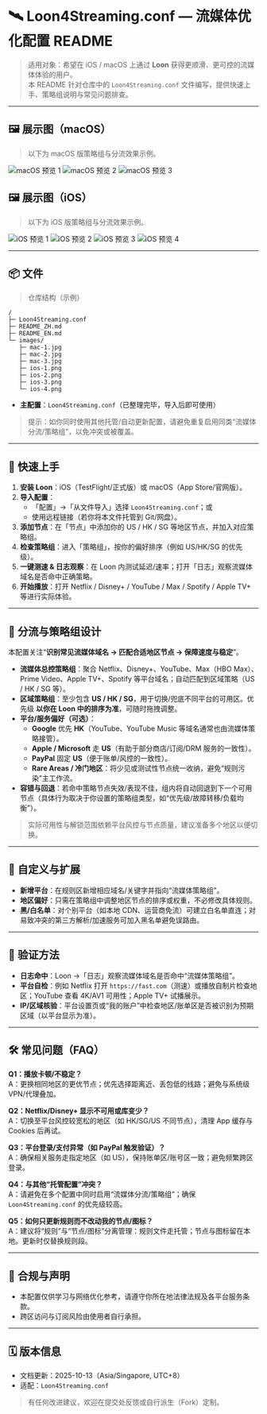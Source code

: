 # 🛰️ Loon4Streaming.conf — 流媒体优化配置 README

> 适用对象：希望在 iOS / macOS 上通过 **Loon** 获得更顺滑、更可控的流媒体体验的用户。  
> 本 README 针对仓库中的 `Loon4Streaming.conf` 文件编写，提供快速上手、策略组说明与常见问题排查。

---

## 🖼️ 展示图（macOS）
> 以下为 macOS 版策略组与分流效果示例。

![macOS 预览 1](images/mac-1.jpg)
![macOS 预览 2](images/mac-2.jpg)
![macOS 预览 3](images/mac-3.jpg)


## 🖼️ 展示图（iOS）
> 以下为 iOS 版策略组与分流效果示例。

![iOS 预览 1](images/ios-1.png)
![iOS 预览 2](images/ios-2.png)
![iOS 预览 3](images/ios-3.png)
![iOS 预览 4](images/ios-4.png)

---

## 📦 文件

> 仓库结构（示例）
```
/
├─ Loon4Streaming.conf
├─ README_ZH.md
├─ README_EN.md
└─ images/
   ├─ mac-1.jpg
   ├─ mac-2.jpg
   ├─ mac-3.jpg
   ├─ ios-1.png
   ├─ ios-2.png
   ├─ ios-3.png
   └─ ios-4.png
```

- **主配置**：`Loon4Streaming.conf`（已整理完毕，导入后即可使用）

> 提示：如你同时使用其他托管/自动更新配置，请避免重复启用同类“流媒体分流/策略组”，以免冲突或被覆盖。

---

## 🚀 快速上手
1. **安装 Loon**：iOS（TestFlight/正式版）或 macOS（App Store/官网版）。  
2. **导入配置**：
   - 「配置」→「从文件导入」选择 `Loon4Streaming.conf`；或
   - 使用远程链接（若你将本文件托管到 Git/网盘）。
3. **添加节点**：在「节点」中添加你的 US / HK / SG 等地区节点，并加入对应策略组。
4. **检查策略组**：进入「策略组」，按你的偏好排序（例如 US/HK/SG 的优先级）。
5. **一键测速 & 日志观察**：在 Loon 内测试延迟/速率；打开「日志」观察流媒体域名是否命中正确策略。
6. **开始播放**：打开 Netflix / Disney+ / YouTube / Max / Spotify / Apple TV+ 等进行实际体验。

---

## 🧠 分流与策略组设计
本配置关注“**识别常见流媒体域名 → 匹配合适地区节点 → 保障速度与稳定**”。

- **流媒体总控策略组**：聚合 Netflix、Disney+、YouTube、Max（HBO Max）、Prime Video、Apple TV+、Spotify 等平台域名；自动匹配到区域策略（US / HK / SG 等）。
- **区域策略组**：至少包含 **US / HK / SG**，用于切换/兜底不同平台的可用区。优先级 **以你在 Loon 中的排序为准**，可随时拖拽调整。
- **平台/服务偏好（可选）**：
  - **Google** 优先 **HK**（YouTube、YouTube Music 等域名通常也由流媒体策略接管）。
  - **Apple / Microsoft** 走 **US**（有助于部分商店/订阅/DRM 服务的一致性）。
  - **PayPal** 固定 **US**（便于账单/风控的一致性）。
  - **Rare Areas / 冷门地区**：将少见或测试性节点统一收纳，避免“规则污染”主工作流。
- **容错与回退**：若命中策略节点失效/表现不佳，组内将自动回退到下一个可用节点（具体行为取决于你设置的策略组类型，如“优先级/故障转移/负载均衡”）。

> 实际可用性与解锁范围依赖平台风控与节点质量，建议准备多个地区以便切换。

---

## 🧩 自定义与扩展
- **新增平台**：在规则区新增相应域名/关键字并指向“流媒体策略组”。
- **地区偏好**：只需在策略组中调整地区节点的排序或权重，不必修改具体规则。
- **黑/白名单**：对个别平台（如本地 CDN、运营商免流）可建立白名单直连；对易致冲突的第三方解析/加速服务可加入黑名单避免误路由。

---

## 🧪 验证方法
- **日志命中**：Loon →「日志」观察流媒体域名是否命中“流媒体策略组”。
- **平台自检**：例如 Netflix 打开 `https://fast.com`（测速）或播放自制片检查地区；YouTube 查看 4K/AV1 可用性；Apple TV+ 试播展示。  
- **IP/区域核验**：平台设置页或“我的账户”中检查地区/账单区是否被识别为预期区域（以平台显示为准）。

---

## 🛠️ 常见问题（FAQ）
**Q1：播放卡顿/不稳定？**  
A：更换相同地区的更优节点；优先选择距离近、丢包低的线路；避免与系统级 VPN/代理叠加。

**Q2：Netflix/Disney+ 显示不可用或库变少？**  
A：切换至平台风控较宽松的地区（如 HK/SG/US 不同节点），清理 App 缓存与 Cookies 后再试。

**Q3：平台登录/支付异常（如 PayPal 触发验证）？**  
A：确保相关服务走指定地区（如 US），保持账单区/账号区一致；避免频繁跨区登录。

**Q4：与其他“托管配置”冲突？**  
A：请避免在多个配置中同时启用“流媒体分流/策略组”；确保 `Loon4Streaming.conf` 的优先级较高。

**Q5：如何只更新规则而不改动我的节点/图标？**  
A：建议将“规则”与“节点/图标”分离管理：规则文件走托管；节点与图标留在本地。更新时仅替换规则段。

---

## 🔐 合规与声明
- 本配置仅供学习与网络优化参考，请遵守你所在地法律法规及各平台服务条款。  
- 跨区访问与订阅风险由使用者自行承担。

---

## 🗓️ 版本信息
- 文档更新：2025-10-13（Asia/Singapore, UTC+8）
- 适配：`Loon4Streaming.conf`

> 有任何改进建议，欢迎在提交处反馈或自行派生（Fork）定制。
